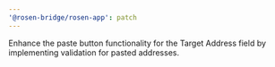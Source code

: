 ```yaml
---
'@rosen-bridge/rosen-app': patch
---
```


Enhance the paste button functionality for the Target Address field by implementing validation for pasted addresses.
